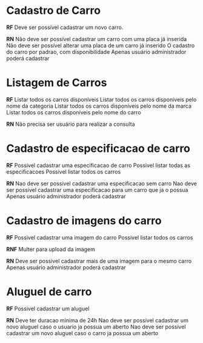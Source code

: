 # Cadastro de Carro

**RF**
Deve ser possível cadastrar um novo carro.

**RN**
Não deve ser possível cadastrar um carro com uma placa já inserida
Não deve ser possível alterar uma placa de um carro já inserido
O cadastro do carro por padrao, com disponibilidade
Apenas usuário administrador poderá cadastrar

# Listagem de Carros

**RF**
Listar todos os carros disponíveis
Listar todos os carros disponíveis pelo nome da categoria
Listar todos os carros disponíveis pelo nome da marca
Listar todos os carros disponíveis pelo nome do carro

**RN**
Não precisa ser usuário para realizar a consulta

# Cadastro de especificacao de carro

**RF**
Possivel cadastrar uma especificacao de carro
Possivel listar todas as especificacoes
Possivel listar todos os carros

**RN**
Nao deve ser possivel cadastrar uma especificacao sem carro
Nao deve ser possivel cadastrar uma especificacao para um carro que ja o possua
Apenas usuário administrador poderá cadastrar

# Cadastro de imagens do carro

**RF**
Possivel cadastrar uma imagem do carro
Possivel listar todos os carros

**RNF**
Multer para upload da imagem

**RN**
Deve ser possivel cadastrar mais de uma imagem para o mesmo carro
Apenas usuário administrador poderá cadastrar

# Aluguel de carro 

**RF**
Possivel cadastrar um aluguel

**RN**
Deve ter duracao minima de 24h
Nao deve ser possivel cadastrar um novo aluguel caso o usuario ja possua um aberto
Nao deve ser possivel cadastrar um novo aluguel caso o carro ja possua um aberto